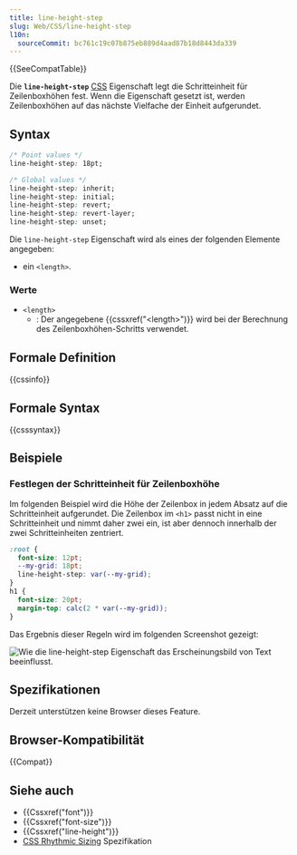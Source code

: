 ```yaml
---
title: line-height-step
slug: Web/CSS/line-height-step
l10n:
  sourceCommit: bc761c19c07b875eb889d4aad87b18d8443da339
---
```


{{SeeCompatTable}}

Die **`line-height-step`** [CSS](/de/docs/Web/CSS) Eigenschaft legt die Schritteinheit für Zeilenboxhöhen fest. Wenn die Eigenschaft gesetzt ist, werden Zeilenboxhöhen auf das nächste Vielfache der Einheit aufgerundet.

## Syntax

```css
/* Point values */
line-height-step: 18pt;

/* Global values */
line-height-step: inherit;
line-height-step: initial;
line-height-step: revert;
line-height-step: revert-layer;
line-height-step: unset;
```

Die `line-height-step` Eigenschaft wird als eines der folgenden Elemente angegeben:

- ein `<length>`.

### Werte

- `<length>`
  - : Der angegebene {{cssxref("&lt;length&gt;")}} wird bei der Berechnung des Zeilenboxhöhen-Schritts verwendet.

## Formale Definition

{{cssinfo}}

## Formale Syntax

{{csssyntax}}

## Beispiele

### Festlegen der Schritteinheit für Zeilenboxhöhe

Im folgenden Beispiel wird die Höhe der Zeilenbox in jedem Absatz auf die Schritteinheit aufgerundet. Die Zeilenbox im `<h1>` passt nicht in eine Schritteinheit und nimmt daher zwei ein, ist aber dennoch innerhalb der zwei Schritteinheiten zentriert.

```css
:root {
  font-size: 12pt;
  --my-grid: 18pt;
  line-height-step: var(--my-grid);
}
h1 {
  font-size: 20pt;
  margin-top: calc(2 * var(--my-grid));
}
```

Das Ergebnis dieser Regeln wird im folgenden Screenshot gezeigt:

![Wie die line-height-step Eigenschaft das Erscheinungsbild von Text beeinflusst.](line-grid-center.png)

## Spezifikationen

Derzeit unterstützen keine Browser dieses Feature.

## Browser-Kompatibilität

{{Compat}}

## Siehe auch

- {{Cssxref("font")}}
- {{Cssxref("font-size")}}
- {{Cssxref("line-height")}}
- [CSS Rhythmic Sizing](https://drafts.csswg.org/css-rhythm/) Spezifikation
